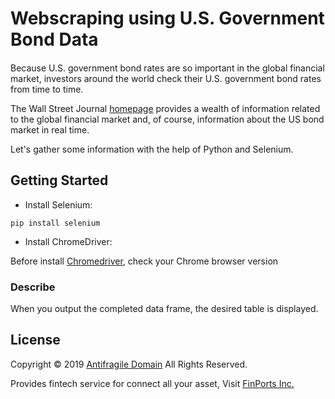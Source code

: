 # Webscraping using U.S. Government Bond Data

#### 

Because U.S. government bond rates are so important in the global financial market, investors around the world check their U.S. government bond rates from time to time.

The Wall Street Journal [homepage](https://www.wsj.com) provides a wealth of information related to the global financial market and, of course, information about the US bond market in real time.

Let's gather some information with the help of Python and Selenium.

## Getting Started

-  Install Selenium:

```shell
pip install selenium
```

-  Install ChromeDriver:

Before install [Chromedriver](https://chromedriver.chromium.org/downloads), check your Chrome browser version

### Describe

When you output the completed data frame, the desired table is displayed.

## License

Copyright &copy; 2019 [Antifragile Domain](https://blog.naver.com/stochastic73) All Rights Reserved.

Provides fintech service for connect all your asset,
Visit [FinPorts Inc.](https://finports.com)